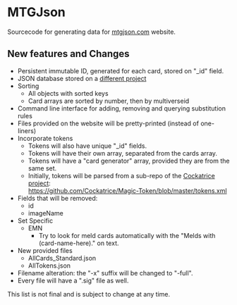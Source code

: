 # MTGJson

Sourcecode for generating data for [mtgjson.com](https://mtgjson.com) website.

## New features and Changes

* Persistent immutable ID, generated for each card, stored on "_id" field.
* JSON database stored on a [different project](https://github.com/mtgjson/db)
* Sorting
    * All objects with sorted keys
    * Card arrays are sorted by number, then by multiverseid
* Command line interface for adding, removing and querying substitution rules
* Files provided on the website will be pretty-printed (instead of one-liners)
* Incorporate tokens
    * Tokens will also have unique "_id" fields.
    * Tokens will have their own array, separated from the cards array.
    * Tokens will have a "card generator" array, provided they are from the same set.
    * Initially, tokens will be parsed from a sub-repo of the [Cockatrice project](https://cockatrice.github.io/):<br>
    https://github.com/Cockatrice/Magic-Token/blob/master/tokens.xml
* Fields that will be removed:
    * id
    * imageName
* Set Specific
    * EMN
        * Try to look for meld cards automatically with the "Melds with (card-name-here)." on text.
* New provided files
    * AllCards_Standard.json
    * AllTokens.json
* Filename alteration: the "-x" suffix will be changed to "-full".
* Every file will have a ".sig" file as well.
 
This list is not final and is subject to change at any time.

